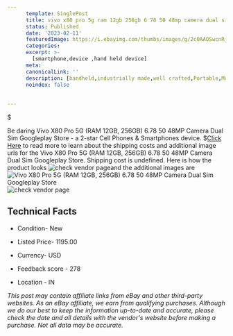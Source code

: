 ```yaml
---
      template: SinglePost
      title: vivo x80 pro 5g ram 12gb 256gb 6 78 50 48mp camera dual sim googleplay store
      status: Published
      date: '2023-02-11'
      featuredImage: https://i.ebayimg.com/thumbs/images/g/2c0AAOSwcnRjEdmb/s-l225.jpg
      categories: 
      excerpt: >-
        [smartphone,device ,hand held device]
      meta:
      canonicalLink: ''
      description: [handheld,industrially made,well crafted,Portable,Mobile,Compact,Convenient,Lightweight,Maneuverable,Man-portable,Miniature,Carriable,Hand-held,Light,Holdable,Transportable,Mobile device,Pocket-sized,On-the-go,Wireless,Cordless,Compact size,Convenient size, smartphone,device ,hand held device]
      noindex: false
      
        
---
```

$

Be daring Vivo X80 Pro 5G (RAM 12GB, 256GB) 6.78 50 48MP Camera Dual Sim Googleplay Store - a 2-star Cell Phones & Smartphones device.
$[Click Here](https://www.ebay.com/itm/385095505833?hash=item59a97b17a9%3Ag%3A2c0AAOSwcnRjEdmb&mkevt=1&mkcid=1&mkrid=711-53200-19255-0&campid=%253CePNCampaignId%253E&customid=%253CreferenceId%253E&toolid=10049) to read more to learn about the shipping costs and additional image urls for the Vivo X80 Pro 5G (RAM 12GB, 256GB) 6.78 50 48MP Camera Dual Sim Googleplay Store. Shipping cost is undefined. Here is how the product looks ![check vendor page](https://i.ebayimg.com/thumbs/images/g/2c0AAOSwcnRjEdmb/s-l225.jpg)and the additional images are![Vivo X80 Pro 5G (RAM 12GB, 256GB) 6.78 50 48MP Camera Dual Sim Googleplay Store](https://i.ebayimg.com/images/g/2c0AAOSwcnRjEdmb/s-l500.jpg)![check vendor page](https://origin-galleryplus.ebayimg.com/ws/web/385095505833_2_0_1/225x225.jpg,https://origin-galleryplus.ebayimg.com/ws/web/385095505833_3_0_1/225x225.jpg,https://origin-galleryplus.ebayimg.com/ws/web/385095505833_4_0_1/225x225.jpg,https://origin-galleryplus.ebayimg.com/ws/web/385095505833_5_0_1/225x225.jpg,https://origin-galleryplus.ebayimg.com/ws/web/385095505833_6_0_1/225x225.jpg,https://origin-galleryplus.ebayimg.com/ws/web/385095505833_7_0_1/225x225.jpg)



 ## Technical Facts 



     
      

 - Condition- New 


      

 - Listed Price- 1195.00 


      

 - Currency- USD 


      

 - Feedback score - 278 


      

 - Location - IN 


      
      

 *_This post may contain affiliate links from eBay and other third-party websites. As an eBay affiliate, we earn from qualifying purchases. Although we do our best to keep the information up-to-date and accurate, please check the date and all details with the vendor's website before making a purchase. Not all data may be accurate._*






